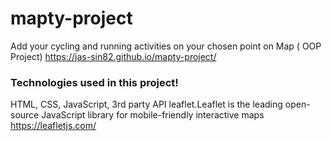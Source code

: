 # mapty-project
Add your cycling and running activities on your chosen point on Map ( OOP Project)
https://jas-sin82.github.io/mapty-project/
### Technologies used in this project!
HTML, CSS, JavaScript, 3rd party API leaflet.Leaflet is the leading open-source JavaScript library for mobile-friendly interactive maps
https://leafletjs.com/

